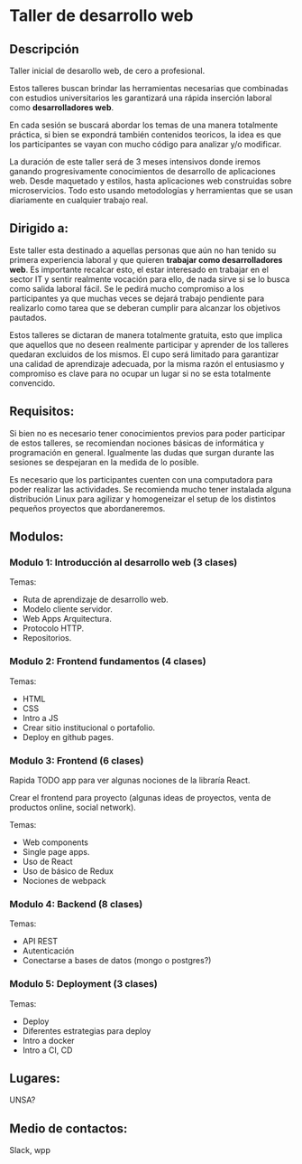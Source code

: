 # Taller de desarrollo web

## Descripción

Taller inicial de desarollo web, de cero a profesional.

Estos talleres buscan brindar las herramientas necesarias que combinadas con estudios
universitarios les garantizará una rápida inserción laboral como **desarrolladores web**.

En cada sesión se buscará abordar los temas de una manera totalmente práctica, si
bien se expondrá también contenidos teoricos, la idea es que
los participantes se vayan con mucho código para analizar y/o modificar.

La duración de este taller será de 3 meses intensivos donde iremos ganando
progresivamente conocimientos de desarrollo de aplicaciones web. Desde maquetado
y estilos, hasta aplicaciones web construidas sobre microservicios. Todo esto usando
metodologías y herramientas que se usan diariamente en cualquier trabajo real.


## Dirigido a:

Este taller esta destinado a aquellas personas que aún no han tenido su
primera experiencia laboral y que quieren **trabajar como desarrolladores web**.
Es importante recalcar esto, el estar interesado en trabajar en el sector IT
y sentir realmente vocación para ello, de nada sirve si se lo busca como salida laboral fácil. 
Se le pedirá mucho compromiso a los participantes ya que muchas veces se dejará trabajo 
pendiente para realizarlo como tarea que se deberan cumplir para alcanzar los objetivos pautados.

Estos talleres se dictaran de manera totalmente gratuita, esto que implica que aquellos
que no deseen realmente participar y aprender de los talleres quedaran excluidos de los mismos.
El cupo será limitado para garantizar una calidad de aprendizaje adecuada, por la misma razón
el entusiasmo y compromiso es clave para no ocupar un lugar si no se esta totalmente convencido.

## Requisitos:

Si bien no es necesario tener conocimientos previos para poder participar de estos
talleres, se recomiendan nociones básicas de informática y programación en general.
Igualmente las dudas que surgan durante las sesiones se despejaran en la medida de lo
posible.

Es necesario que los participantes cuenten con una computadora para poder realizar
las actividades. Se recomienda mucho tener instalada alguna distribución Linux para
agilizar y homogeneizar el setup de los distintos pequeños proyectos que abordaneremos.


## Modulos:

### Modulo 1: Introducción al desarrollo web (3 clases)

Temas:

- Ruta de aprendizaje de desarrollo web.
- Modelo cliente servidor.
- Web Apps Arquitectura.
- Protocolo HTTP.
- Repositorios.

### Modulo 2: Frontend fundamentos (4 clases)

Temas:

- HTML
- CSS
- Intro a JS
- Crear sitio institucional o portafolio.
- Deploy en github pages.

### Modulo 3: Frontend (6 clases)

Rapida TODO app para ver algunas nociones de la libraría React.

Crear el frontend para proyecto (algunas ideas de proyectos, venta de productos online, social network).

Temas:

- Web components
- Single page apps.
- Uso de React
- Uso de básico de Redux
- Nociones de webpack

### Modulo 4: Backend (8 clases)

Temas:

- API REST
- Autenticación
- Conectarse a bases de datos (mongo o postgres?)

### Modulo 5: Deployment (3 clases)

Temas:

- Deploy
- Diferentes estrategias para deploy
- Intro a docker
- Intro a CI, CD

## Lugares:

UNSA?

## Medio de contactos:

Slack, wpp
